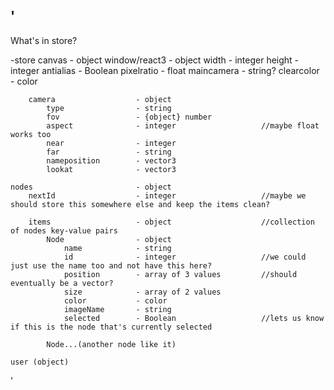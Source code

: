 
'
-----------------------------------
What's in store? 

  -store
    canvas                      - object
        window/react3           - object
            width               - integer
            height               - integer
            antialias           - Boolean
            pixelratio          - float
            maincamera          - string?
            clearcolor          - color

        camera                  - object
            type                - string
            fov                 - {object} number
            aspect              - integer                   //maybe float works too
            near                - integer
            far                 - string
            nameposition        - vector3
            lookat              - vector3
        
    nodes                       - object   
        nextId                  - integer                   //maybe we should store this somewhere else and keep the items clean?
        
        items                   - object                    //collection of nodes key-value pairs
            Node                - object    
                name            - string
                id              - integer                   //we could just use the name too and not have this here?
                position        - array of 3 values         //should eventually be a vector?
                size            - array of 2 values
                color           - color
                imageName       - string
                selected        - Boolean                   //lets us know if this is the node that's currently selected
        
            Node...(another node like it)
        
    user (object)
        
'
